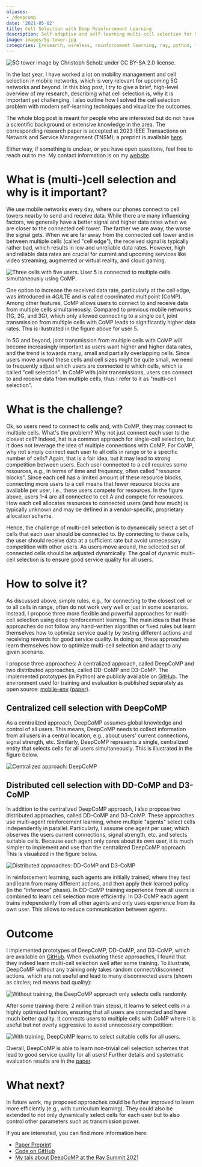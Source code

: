 ```yaml
---
aliases:
- /deepcomp
date: '2021-05-02'
title: Cell Selection with Deep Reinforcement Learning
description: Self-adaptive and self-learning multi-cell selection for 5G and beyond with deep reinforcement learning.
image: images/5g-tower.jpg
categories: [research, wireless, reinforcement learning, ray, python, tensorflow]
---
```


![5G tower image by Christoph Scholz under CC BY-SA 2.0 license.](images/5g-tower.jpg)

In the last year, I have worked a lot on mobility management and cell selection in mobile networks, 
which is very relevant for upcoming 5G networks and beyond.
In this blog post, I try to give a brief, high-level overview of my research, describing what cell selection is,
why it is important yet challenging. 
I also outline how I solved the cell selection problem with modern self-learning techniques and visualize the outcomes.

The whole blog post is meant for people who are interested but do not have a scientific background or 
extensive knowledge in the area.
The corresponding research paper is accepted at 2023 IEEE Transactions on Network and Service Management (TNSM); a preprint is available [here](https://ris.uni-paderborn.de/download/33854/33855/preprint.pdf).

Either way, if something is unclear, or you have open questions, feel free to reach out to me.
My contact information is on my [website](https://stefanbschneider.github.io/).


# What is (multi-)cell selection and why is it important?

We use mobile networks every day, where our phones connect to cell towers nearby to send and receive data.
While there are many influencing factors, we generally have a better signal and higher data rates when we are closer 
to the connected cell tower.
The farther we are away, the worse the signal gets. 
When we are far away from the connected cell tower and in between multiple cells (called "cell edge"), 
the received signal is typically rather bad, which results in low and unreliable data rates.
However, high and reliable data rates are crucial for current and upcoming services like video streaming,
augmented or virtual reality, and cloud gaming.

![Three cells with five users. User 5 is connected to multiple cells simultaneously using CoMP.](images/system.png)

One option to increase the received data rate, particularly at the cell edge, was introduced in 4G/LTE and is called coordinated multipoint (CoMP).
Among other features, CoMP allows users to connect to and receive data from multiple cells simultaneously.
Compared to previous mobile networks (1G, 2G, and 3G), which only allowed connecting to a single cell, joint transmission from
multiple cells with CoMP leads to significantly higher data rates.
This is illustrated in the figure above for user 5.

In 5G and beyond, joint transmission from multiple cells with CoMP will become increasingly important as users want
higher and higher data rates, and the trend is towards many, small and partially overlapping cells.
Since users move around these cells and cell sizes might be quite small, we need to frequently adjust which users are
connected to which cells, which is called "cell selection".
In CoMP with joint transmissions, users can connect to and receive data from multiple cells, thus I refer to it as 
"multi-cell selection".


# What is the challenge?

Ok, so users need to connect to cells and, with CoMP, they may connect to multiple cells. What's the problem?
Why not just connect each user to the closest cell? 
Indeed, hat is a common approach for single-cell selection, but it does not leverage the idea of multiple connections with CoMP.
For CoMP, why not simply connect each user to all cells in range or to a specific number of cells?
Again, that is a fair idea, but it may lead to strong competition between users.
Each user connected to a cell requires some resources, e.g., in terms of time and frequency, often called "resource blocks".
Since each cell has a limited amount of these resource blocks, connecting more users to a cell means that fewer resource blocks
are available per user, i.e., these users compete for resources.
In the figure above, users 1-4 are all connected to cell A and compete for resources.
How each cell allocates resources to connected users (and how much) is typically unknown and may be defined in a vendor-specific,
proprietary allocation scheme.

Hence, the challenge of multi-cell selection is to dynamically select a set of cells that each user should be connected to.
By connecting to these cells, the user should receive data at a sufficient rate but avoid unnecessary competition
with other users.
As users move around, the selected set of connected cells should be adjusted dynamically.
The goal of dynamic multi-cell selection is to ensure good service quality for all users.


# How to solve it?

As discussed above, simple rules, e.g., for connecting to the closest cell or to all cells in range,
often do not work very well or just in some scenarios.
Instead, I propose three more flexible and powerful approaches for multi-cell selection using deep reinforcement learning.
The main idea is that these approaches do not follow any hand-written algorithm or fixed rules
but learn themselves how to optimize service quality by testing different actions and receiving rewards for good service quality.
In doing so, these approaches learn themselves how to optimize multi-cell selection and adapt to any given scenario.

I propose three approaches: A centralized approach, called DeepCoMP and two distributed approaches, called DD-CoMP and D3-CoMP.
The implemented prototypes (in Python) are publicly available on [GitHub](https://github.com/CN-UPB/DeepCoMP).
The environment used for training and evaluation is published separately as open source: [mobile-env](https://github.com/stefanbschneider/mobile-env) ([paper](https://ris.uni-paderborn.de/download/30236/30237/author_version.pdf)).

## Centralized cell selection with DeepCoMP

As a centralized approach, DeepCoMP assumes global knowledge and control of all users.
This means, DeepCoMP needs to collect information from all users in a central location, e.g., about users' current
connections, signal strength, etc.
Similarly, DeepCoMP represents a single, centralized entity that selects cells for all users simultaneously.
This is illustrated in the figure below.

![Centralized approach: DeepCoMP](images/mdp-deepcomp-simple.png)


## Distributed cell selection with DD-CoMP and D3-CoMP

In addition to the centralized DeepCoMP approach, I also propose two distributed approaches, called DD-CoMP and D3-CoMP.
These approaches use multi-agent reinforcement learning, where multiple "agents" select cells independently in parallel.
Particularly, I assume one agent per user, which observes the users current connections, signal strength, etc. and selects
suitable cells.
Because each agent only cares about its own user, it is much simpler to implement and use than the centralized DeepCoMP approach.
This is visualized in the figure below.

![Distributed approaches: DD-CoMP and D3-CoMP](images/mdp-ddcomp-simple.png)

In reinforcement learning, such agents are initially trained, where they test and learn from many different actions,
and then apply their learned policy (in the "inference" phase).
In DD-CoMP training experience from all users is combined to learn cell selection more efficiently.
In D3-CoMP each agent trains independently from all other agents and only uses experience from its own user.
This allows to reduce communication between agents.


# Outcome

I implemented prototypes of DeepCoMP, DD-CoMP, and D3-CoMP, which are available on [GitHub](https://github.com/CN-UPB/DeepCoMP).
When evaluating these approaches, I found that they indeed learn multi-cell selection well after some training.
To illustrate, DeepCoMP without any training only takes random connect/disconnect actions, which are not useful and lead to many
disconnected users (shown as circles; red means bad quality):

![Without training, the DeepCoMP approach only selects cells randomly.](images/central-untrained.gif)

After some training (here: 2 million train steps), it learns to select cells in a highly optimized fashion,
ensuring that all users are connected and have much better quality.
It connects users to multiple cells with CoMP where it is useful but not overly aggressive to avoid unnecessary competition:

![With training, DeepCoMP learns to select suitable cells for all users.](images/central-trained.gif)

Overall, DeepCoMP is able to learn non-trivial cell selection schemes that lead to good service quality for all users!
Further details and systematic evaluation results are in the [paper](https://ris.uni-paderborn.de/download/33854/33855/preprint.pdf).

# What next?

In future work, my proposed approaches could be further improved to learn more efficiently (e.g., with curriculum learning).
They could also be extended to not only dynamically select cells for each user but to also control other parameters such as transmission power.

If you are interested, you can find more information here:

* [Paper Preprint](https://ris.uni-paderborn.de/download/33854/33855/preprint.pdf)
* [Code on GitHub](https://github.com/CN-UPB/DeepCoMP)
* [My talk about DeepCoMP at the Ray Summit 2021](https://youtu.be/Qy4SzJKXlGE)
